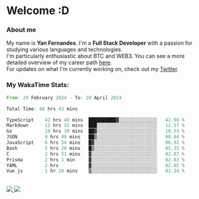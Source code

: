 # Welcome :D

### About me

My name is **Yan Fernandes**. I'm a **Full Stack Developer** with a passion for studying various languages and technologies. 
</br>
I'm particularly enthusiastic about BTC and WEB3. You can see a more detailed overview of my career path [here](https://yan-pi.vercel.app/).
</br>
For updates on what I'm currently working on, check out my [Twitter](https://twitter.com/yamigake).

### My WakaTime Stats:
<!--START_SECTION:waka-->

```rust
From: 29 February 2024 - To: 28 April 2024

Total Time: 98 hrs 43 mins

TypeScript    42 hrs 48 mins  ██████████▓░░░░░░░░░░░░░░   42.90 %
Markdown      12 hrs 32 mins  ███░░░░░░░░░░░░░░░░░░░░░░   12.57 %
Go            10 hrs 30 mins  ██▓░░░░░░░░░░░░░░░░░░░░░░   10.53 %
JSON          9 hrs 49 mins   ██▒░░░░░░░░░░░░░░░░░░░░░░   09.84 %
JavaScript    6 hrs 54 mins   █▓░░░░░░░░░░░░░░░░░░░░░░░   06.92 %
Bash          5 hrs 20 mins   █▒░░░░░░░░░░░░░░░░░░░░░░░   05.35 %
C             2 hrs 51 mins   ▓░░░░░░░░░░░░░░░░░░░░░░░░   02.87 %
Prisma        2 hrs 1 min     ▓░░░░░░░░░░░░░░░░░░░░░░░░   02.03 %
YAML          2 hrs           ▓░░░░░░░░░░░░░░░░░░░░░░░░   02.02 %
Vue.js        1 hr 20 mins    ▒░░░░░░░░░░░░░░░░░░░░░░░░   01.34 %
```

<!--END_SECTION:waka-->

<div style="display: inline_block"><br>
  <a style="border-radius:10px;" href="https://www.linkedin.com/in/yan-fernandes-55a81a201/" target="_blank"><img src="https://img.shields.io/badge/LinkedIn-0077B5?style=for-the-badge&logo=linkedin&logoColor=white" target="_blank"</a> 
  <a style="border-radius:10px;" href = "mailto:yanfernandes404@gmail.com"><img src="https://img.shields.io/badge/-Gmail-%23333?style=for-the-badge&logo=gmail&logoColor=white" target="_blank"></a>
</div>
